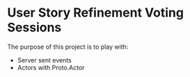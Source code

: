 # User Story Refinement Voting Sessions

The purpose of this project is to play with:
- Server sent events
- Actors with Proto.Actor
